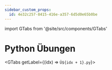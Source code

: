 ```yaml
---
sidebar_custom_props:
  id: 4e32c257-8415-416e-a357-6d5d0e65b0be
---
```



import GTabs from '@site/src/components/GTabs'

# Python Übungen

<GTabs getLabel={(idx) => `Ü${idx + 1}.py`}>

```py live_py noCompare persist title=am__uebung__1.py id=763ce1ad-b04a-451c-8d22-e0c487558eab

```

```py live_py noCompare persist title=am__uebung__2.py id=812a52cd-3d41-42d9-8739-b1a33d9235cb

```

```py live_py noCompare persist title=am__uebung__3.py id=e5a0f56a-5863-4e4e-8812-726d24a2e5a6

```


```py live_py noCompare persist title=am__uebung__4.py id=3e4387c2-aed9-4a01-8884-3d5c59a4b66f

```


```py live_py noCompare persist title=am__uebung__5.py id=74f5e011-7442-4fb6-a8e8-c56e9b3da6a2

```


```py live_py noCompare persist title=am__uebung__6.py id=f86275bd-8574-48c5-897a-40de17fed298

```


```py live_py noCompare persist title=am__uebung__7.py id=551495a5-df97-4fcc-b706-c3ebcf18687c

```


```py live_py noCompare persist title=am__uebung__8.py id=cc1f370f-f01b-4af2-9f01-e4f842ddaa2f

```


```py live_py noCompare persist title=am__uebung__9.py id=ee386bb2-4655-46c7-b805-74b63cf3e531

```


```py live_py noCompare persist title=am__uebung__10.py id=f19f800e-20d0-4650-8181-1ccf3ca0900a

```

</GTabs>

